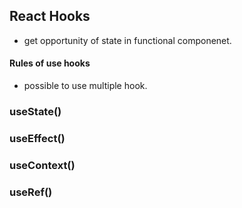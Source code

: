 ## React Hooks
- get opportunity of state in functional componenet.

#### Rules of use hooks
- possible to use multiple hook.

### useState()
### useEffect()
### useContext()
### useRef()